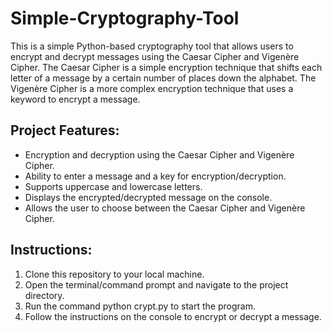 # Simple-Cryptography-Tool

This is a simple Python-based cryptography tool that allows users to encrypt and decrypt messages using the Caesar Cipher and Vigenère Cipher. The Caesar Cipher is a simple encryption technique that shifts each letter of a message by a certain number of places down the alphabet. The Vigenère Cipher is a more complex encryption technique that uses a keyword to encrypt a message.

## Project Features:

- Encryption and decryption using the Caesar Cipher and Vigenère Cipher.
- Ability to enter a message and a key for encryption/decryption.
- Supports uppercase and lowercase letters.
- Displays the encrypted/decrypted message on the console.
- Allows the user to choose between the Caesar Cipher and Vigenère Cipher.

## Instructions:

1) Clone this repository to your local machine.
2) Open the terminal/command prompt and navigate to the project directory.
3) Run the command python crypt.py to start the program.
4) Follow the instructions on the console to encrypt or decrypt a message.
